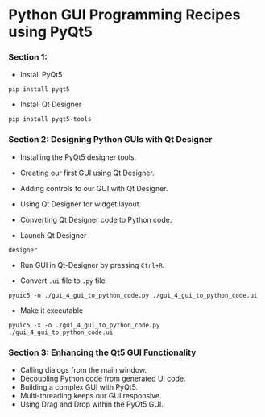 # Python GUI Programming Recipes using PyQt5

### Section 1: 

* Install PyQt5
```
pip install pyqt5
```

* Install Qt Designer
```
pip install pyqt5-tools
```

### Section 2: Designing Python GUIs with Qt Designer
* Installing the PyQt5 designer tools.
* Creating our first GUI using Qt Designer.
* Adding controls to our GUI with Qt Designer.
* Using Qt Designer for widget layout.
* Converting Qt Designer code to Python code.

* Launch Qt Designer
```
designer
```

* Run GUI in Qt-Designer by pressing ```Ctrl+R```.

* Convert ```.ui``` file to ```.py``` file
```
pyuic5 -o ./gui_4_gui_to_python_code.py ./gui_4_gui_to_python_code.ui 
```

* Make it executable
```
pyuic5 -x -o ./gui_4_gui_to_python_code.py ./gui_4_gui_to_python_code.ui 
```

### Section 3: Enhancing the Qt5 GUI Functionality
* Calling dialogs from the main window.
* Decoupling Python code from generated UI code.
* Building a complex GUI with PyQt5.
* Multi-threading keeps our GUI responsive.
* Using Drag and Drop within the PyQt5 GUI.
